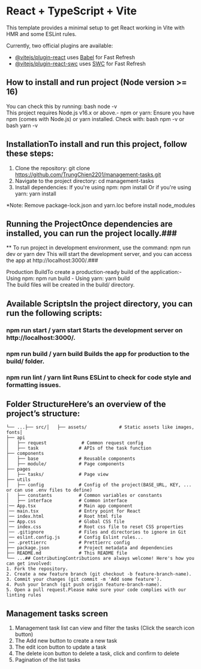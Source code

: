 # React + TypeScript + Vite

This template provides a minimal setup to get React working in Vite with HMR and some ESLint rules.

Currently, two official plugins are available:

- [@vitejs/plugin-react](https://github.com/vitejs/vite-plugin-react/blob/main/packages/plugin-react/README.md) uses [Babel](https://babeljs.io/) for Fast Refresh
- [@vitejs/plugin-react-swc](https://github.com/vitejs/vite-plugin-react-swc) uses [SWC](https://swc.rs/) for Fast Refresh

## How to install and run project (Node version >= 16)

You can check this by running: bash  node -v   
This project requires Node.js v16.x or above.- npm or yarn: Ensure you have npm (comes with Node.js) or yarn installed. Check with: bash  npm -v   or bash  yarn -v 

 ## InstallationTo install and run this project, follow these steps:
 
 1. Clone the repository:  git clone https://github.com/TrungChien2201/management-tasks.git   
 2. Navigate to the project directory: cd management-tasks   
 3. Install dependencies: If you're using npm:   npm install    Or if you're using yarn:  yarn install   

 *Note: Remove package-lock.json and yarn.loc before install node_modules
 ## Running the ProjectOnce dependencies are installed, you can run the project locally.###

   ** To run project in development environment, use the command: npm run dev or yarn dev
   This will start the development server, and you can access the app at http://localhost:3000/.### 
   
   Production BuildTo create a production-ready build of the application:- Using npm:  npm run build  - Using yarn:  yarn build  
   The build files will be created in the build/ directory.
   ## Available ScriptsIn the project directory, you can run the following scripts:
   ### npm run start / yarn start Starts the development server on http://localhost:3000/.
   ### npm run build / yarn build Builds the app for production to the build/ folder.
   ### npm run lint / yarn lint Runs ESLint to check for code style and formatting issues.
   
   ## Folder StructureHere’s an overview of the project’s structure: 
   
    └── ...├── src/│   ├── assets/            # Static assets like images, fonts│  
    ├── api        
    │   ├── request             # Common request config
    │   ├── task               # APIs of the task function
    ├── components
    │   ├── base               # Reusable components
    │   ├── module/            # Page components
    ├── pages
    │   ├── tasks/             # Page view
    ├── utils
    │   ├── config             # Config of the project(BASE_URL, KEY, ... or can use .env files to define)
    │   ├── constants          # Common variables or constants
    │   ├── interface          # Common interface
    |── App.tsx                # Main app component
    │── main.tsx               # Entry point for React
    │── index.html             # Root html file
    │── App.css                # Global CSS file
    │── index.css              # Root css file to reset CSS properties
    │── .gitignore             # Files and directories to ignore in Git
    │── eslint.config.js       # Config Eslint rules...
    │── .prettierrc            # Prettierrc config
    ├── package.json           # Project metadata and dependencies
    ├── README.md              # This README file
    └── ...## ContributingContributions are always welcome! Here's how you can get involved:
    1. Fork the repository.
    2. Create a new feature branch (git checkout -b feature-branch-name).
    3. Commit your changes (git commit -m 'Add some feature').
    4. Push your branch (git push origin feature-branch-name).
    5. Open a pull request.Please make sure your code complies with our linting rules

## Management tasks screen
1. Management task list can view and filter the tasks (Click the search icon button)
2. The Add new button to create a new task
3. The edit icon button to update a task
4. The delete icon button to delete a task, click and confirm to delete
5. Pagination of the list tasks